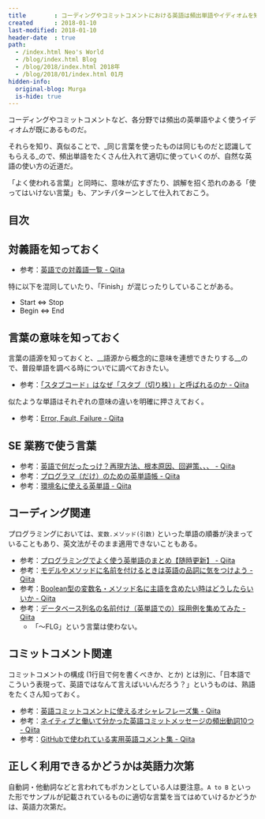 ```yaml
---
title        : コーディングやコミットコメントにおける英語は頻出単語やイディオムを知っておく
created      : 2018-01-10
last-modified: 2018-01-10
header-date  : true
path:
  - /index.html Neo's World
  - /blog/index.html Blog
  - /blog/2018/index.html 2018年
  - /blog/2018/01/index.html 01月
hidden-info:
  original-blog: Murga
  is-hide: true
---
```


コーディングやコミットコメントなど、各分野では頻出の英単語やよく使うイディオムが既にあるものだ。

それらを知り、真似ることで、_同じ言葉を使ったものは同じものだと認識してもらえる_ので、頻出単語をたくさん仕入れて適切に使っていくのが、自然な英語の使い方の近道だ。

「よく使われる言葉」と同時に、意味が広すぎたり、誤解を招く恐れのある「使ってはいけない言葉」も、アンチパターンとして仕入れておこう。

## 目次

## 対義語を知っておく

- 参考：[英語での対義語一覧 - Qiita](https://qiita.com/hawa1/items/2febe8c81d048b1f4335)

特に以下を混同していたり、「Finish」が混じったりしていることがある。

- Start ⇔ Stop
- Begin ⇔ End

## 言葉の意味を知っておく

言葉の語源を知っておくと、__語源から概念的に意味を連想できたりする__ので、普段単語を調べる時についでに調べておきたい。

- 参考：[「スタブコード」はなぜ「スタブ（切り株）」と呼ばれるのか - Qiita](https://qiita.com/knaka/items/50982c511fcf5e15f267)

似たような単語はそれぞれの意味の違いを明確に押さえておく。

- 参考：[Error, Fault, Failure - Qiita](https://qiita.com/j_kugiya/items/ef32c1f10151b7e47391)

## SE 業務で使う言葉

- 参考：[英語で何だったっけ？再現方法、根本原因、回避策、、、 - Qiita](https://qiita.com/tamura__246/items/f4f3c7551945e1b5f6d5)
- 参考：[プログラマ（だけ）のための英単語帳 - Qiita](https://qiita.com/irxground/items/9cfda4cd79acd2b62ddc)
- 参考：[環境名に使える英単語 - Qiita](https://qiita.com/mo12ino/items/f01777316824550362eb)

## コーディング関連

プログラミングにおいては、`変数.メソッド(引数)` といった単語の順番が決まっていることもあり、英文法がそのまま適用できないこともある。

- 参考：[プログラミングでよく使う英単語のまとめ【随時更新】 - Qiita](https://qiita.com/Ted-HM/items/7dde25dcffae4cdc7923)
- 参考：[モデルやメソッドに名前を付けるときは英語の品詞に気をつけよう - Qiita](https://qiita.com/jnchito/items/459d58ba652bf4763820)
- 参考：[Boolean型の変数名・メソッド名に主語を含めたい時はどうしたらいいか - Qiita](https://qiita.com/ikngtty/items/3125c2210b8623a70311)
- 参考：[データベース列名の名前付け（英単語での）採用例を集めてみた - Qiita](https://qiita.com/otagaisama-1/items/4d7e2eb5c274e9fce664)
  - 「～FLG」という言葉は使わない。

## コミットコメント関連

コミットコメントの構成 (1行目で何を書くべきか、とか) とは別に、「日本語でこういう表現って、英語ではなんて言えばいいんだろう？」というものは、熟語をたくさん知っておく。

- 参考：[英語コミットコメントに使えるオシャレフレーズ集 - Qiita](https://qiita.com/ken_c_lo/items/4cb49f0fb74e8778804d)
- 参考：[ネイティブと働いて分かった英語コミットメッセージの頻出動詞10つ - Qiita](https://qiita.com/gogotanaka/items/b65e1b081fa976e5d754)
- 参考：[GitHubで使われている実用英語コメント集 - Qiita](https://qiita.com/shikichee/items/a5f922a3ef3aa58a1839)

## 正しく利用できるかどうかは英語力次第

自動詞・他動詞などと言われてもポカンとしている人は要注意。`A to B` といった形でサンプルが記載されているものに適切な言葉を当てはめていけるかどうかは、英語力次第だ。
